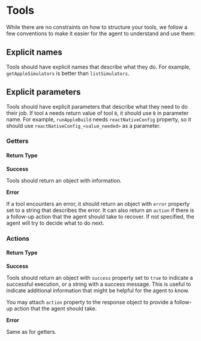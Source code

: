 # Tools

While there are no constraints on how to structure your tools, we follow a few conventions to make it easier for the agent to understand and use them:

## Explicit names

Tools should have explicit names that describe what they do. For example, `getAppleSimulators` is better than `listSimulators`.

## Explicit parameters

Tools should have explicit parameters that describe what they need to do their job. If tool `A` needs return value of tool `B`, it should use `B` in parameter name. For example, `runAppleBuild` needs `reactNativeConfig` property, so it should use `reactNativeConfig_<value_needed>` as a parameter.

### Getters

#### Return Type

**Success**

Tools should return an object with information. 

**Error**

If a tool encounters an error, it should return an object with `error` property set to a string that describes the error. It can also return an `action` if there is a follow-up action that the agent should take to recover. If not specified, the agent will try to decide what to do next.

### Actions

#### Return Type

**Success**

Tools should return an object with `success` property set to `true` to indicate a successful execution, or a string with a success message. This is useful to indicate additional information that might be helpful for the agent to know.

You may attach `action` property to the response object to provide a follow-up action that the agent should take.

**Error**

Same as for getters.

